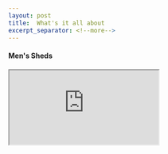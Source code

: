 ```yaml
---
layout: post
title:  What's it all about
excerpt_separator: <!--more-->
---
```


#### Men's Sheds

<iframe src="https://docs.google.com/document/d/e/2PACX-1vShHJ7X42gZI0mO1ep3ccQV6DHtkZ6jWblmyoroiQDajV9K6xwoees0JidEag8yuAUUciCYsBkT3biM/pub?embedded=true"></iframe>

